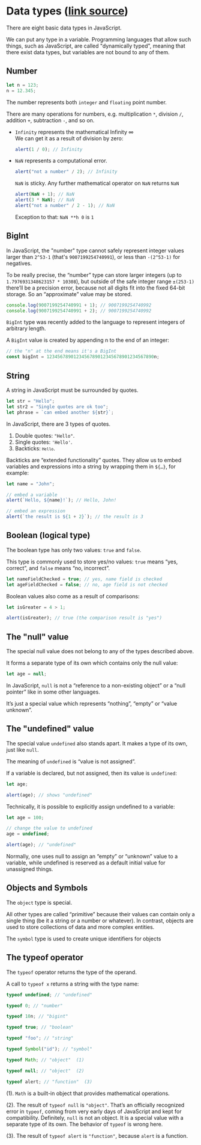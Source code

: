 # **Data types** ([link source](https://javascript.info/types))

There are eight basic data types in JavaScript.

We can put any type in a variable. Programming languages that allow such things, such as JavaScript, are called "dynamically typed", meaning that there exist data types, but variables are not bound to any of them.

## **Number**

```javascript
let n = 123;
n = 12.345;
```

The number represents both <code>integer</code> and <code>floating</code> point number.

There are many operations for numbers, e.g. multiplication <code>\*</code>, division <code>/</code>, addition <code>+</code>, subtraction <code>-</code>, and so on.

-   <code>Infinity</code> represents the mathematical Infinity ∞ <br>
    We can get it as a result of division by zero:
    ```javascript
    alert(1 / 0); // Infinity
    ```
-   <code>NaN</code> represents a computational error. <br>

    ```javascript
    alert("not a number" / 2); // Infinity
    ```

    <code>NaN</code> is sticky. Any further mathematical operator on <code>NaN</code> returns <code>NaN</code> <br>

    ```javascript
    alert(NaN + 1); // NaN
    alert(3 * NaN); // NaN
    alert("not a number" / 2 - 1); // NaN
    ```

    Exception to that: <code>NaN \*\*h 0</code> is <code>1</code>

## **BigInt**

In JavaScript, the "number" type cannot safely represent integer values larger than <code>2^53-1</code> (that's <code>9007199254740991</code>), or less than <code>-(2^53-1)</code> for negatives.

To be really precise, the “number” type can store larger integers (up to <code>1.7976931348623157 \* 10308</code>), but outside of the safe integer range <code>±(253-1)</code> there’ll be a precision error, because not all digits fit into the fixed 64-bit storage. So an “approximate” value may be stored.

```javascript
console.log(9007199254740991 + 1); // 9007199254740992
console.log(9007199254740991 + 2); // 9007199254740992
```

<code>BigInt</code> type was recently added to the language to represent integers of arbitrary length.

A <code>BigInt</code> value is created by appending n to the end of an integer:

```javascript
// the "n" at the end means it's a BigInt
const bigInt = 1234567890123456789012345678901234567890n;
```

## **String**

A string in JavaScript must be surrounded by quotes.

```javascript
let str = "Hello";
let str2 = "Single quotes are ok too";
let phrase = `can embed another ${str}`;
```

In JavaScript, there are 3 types of quotes.

1. Double quotes: <code>"Hello"</code>.
2. Single quotes: <code>'Hello'</code>.
3. Backticks: <code>`Hello`</code>.

Backticks are “extended functionality” quotes. They allow us to embed variables and expressions into a string by wrapping them in <code>${…}</code>, for example:

```javascript
let name = "John";

// embed a variable
alert(`Hello, ${name}!`); // Hello, John!

// embed an expression
alert(`the result is ${1 + 2}`); // the result is 3
```

## **Boolean (logical type)**

The boolean type has only two values: <code>true</code> and <code>false</code>.

This type is commonly used to store yes/no values: <code>true</code> means “yes, correct”, and <code>false</code> means “no, incorrect”.

```javascript
let nameFieldChecked = true; // yes, name field is checked
let ageFieldChecked = false; // no, age field is not checked
```

Boolean values also come as a result of comparisons:

```javascript
let isGreater = 4 > 1;

alert(isGreater); // true (the comparison result is "yes")
```

## **The "null" value**

The special null value does not belong to any of the types described above.

It forms a separate type of its own which contains only the null value:

```javascript
let age = null;
```

In JavaScript, <code>null</code> is not a “reference to a non-existing object” or a “null pointer” like in some other languages.

It’s just a special value which represents “nothing”, “empty” or “value unknown”.

## **The "undefined" value**

The special value <code>undefined</code> also stands apart. It makes a type of its own, just like <code>null</code>.

The meaning of <code>undefined</code> is “value is not assigned”.

If a variable is declared, but not assigned, then its value is <code>undefined</code>:

```javascript
let age;

alert(age); // shows "undefined"
```

Technically, it is possible to explicitly assign undefined to a variable:

```javascript
let age = 100;

// change the value to undefined
age = undefined;

alert(age); // "undefined"
```

Normally, one uses null to assign an “empty” or “unknown” value to a variable, while undefined is reserved as a default initial value for unassigned things.

## **Objects and Symbols**

The <code>object</code> type is special.

All other types are called “primitive” because their values can contain only a single thing (be it a string or a number or whatever). In contrast, objects are used to store collections of data and more complex entities.

The <code>symbol</code> type is used to create unique identifiers for objects

## **The typeof operator**

The <code>typeof</code> operator returns the type of the operand.

A call to <code>typeof x</code> returns a string with the type name:

```javascript
typeof undefined; // "undefined"

typeof 0; // "number"

typeof 10n; // "bigint"

typeof true; // "boolean"

typeof "foo"; // "string"

typeof Symbol("id"); // "symbol"

typeof Math; // "object"  (1)

typeof null; // "object"  (2)

typeof alert; // "function"  (3)
```

(1). <code>Math</code> is a built-in object that provides mathematical operations.

(2). The result of <code>typeof null</code> is <code>"object"</code>. That’s an officially recognized error in <code>typeof</code>, coming from very early days of JavaScript and kept for compatibility. Definitely, <code>null</code> is not an object. It is a special value with a separate type of its own. The behavior of <code>typeof</code> is wrong here.

(3). The result of <code>typeof alert</code> is <code>"function"</code>, because <code>alert</code> is a function.
